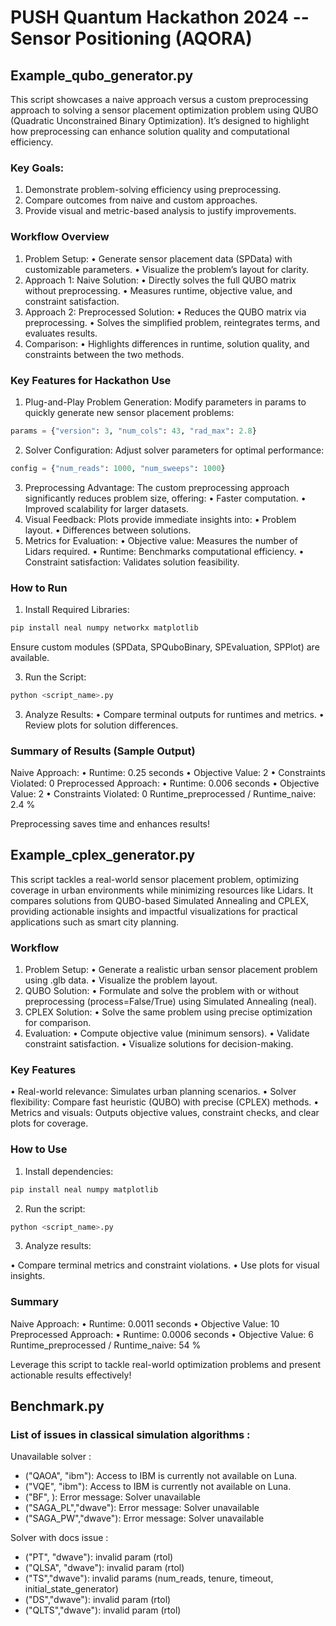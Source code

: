 # PUSH Quantum Hackathon 2024 -- Sensor Positioning (AQORA)

## Example_qubo_generator.py

This script showcases a naive approach versus a custom preprocessing approach to solving a sensor placement optimization problem using QUBO (Quadratic Unconstrained Binary Optimization). It’s designed to highlight how preprocessing can enhance solution quality and computational efficiency.

### Key Goals:

1.	Demonstrate problem-solving efficiency using preprocessing.
2.	Compare outcomes from naive and custom approaches.
3.	Provide visual and metric-based analysis to justify improvements.

### Workflow Overview

1.	Problem Setup:
•	Generate sensor placement data (SPData) with customizable parameters.
•	Visualize the problem’s layout for clarity.
2.	Approach 1: Naive Solution:
•	Directly solves the full QUBO matrix without preprocessing.
•	Measures runtime, objective value, and constraint satisfaction.
3.	Approach 2: Preprocessed Solution:
•	Reduces the QUBO matrix via preprocessing.
•	Solves the simplified problem, reintegrates terms, and evaluates results.
4.	Comparison:
•	Highlights differences in runtime, solution quality, and constraints between the two methods.

### Key Features for Hackathon Use

1.	Plug-and-Play Problem Generation:
Modify parameters in params to quickly generate new sensor placement problems:
```python
params = {"version": 3, "num_cols": 43, "rad_max": 2.8}
```

2.	Solver Configuration:
Adjust solver parameters for optimal performance:
```python
config = {"num_reads": 1000, "num_sweeps": 1000}
```

3.	Preprocessing Advantage:
The custom preprocessing approach significantly reduces problem size, offering:
   •	Faster computation.
   •	Improved scalability for larger datasets.
4.	Visual Feedback:
Plots provide immediate insights into:
   •	Problem layout.
   •	Differences between solutions.
5.	Metrics for Evaluation:
•	Objective value: Measures the number of Lidars required.
•	Runtime: Benchmarks computational efficiency.
•	Constraint satisfaction: Validates solution feasibility.

### How to Run

1.	Install Required Libraries:
```python
pip install neal numpy networkx matplotlib
```
Ensure custom modules (SPData, SPQuboBinary, SPEvaluation, SPPlot) are available.

3.	Run the Script:
```python
python <script_name>.py
```

3.	Analyze Results:
   •	Compare terminal outputs for runtimes and metrics.
   •	Review plots for solution differences.

### Summary of Results (Sample Output)

Naive Approach:
•	Runtime: 0.25 seconds
•	Objective Value: 2
•	Constraints Violated: 0
Preprocessed Approach:
•	Runtime: 0.006 seconds
•	Objective Value: 2
•	Constraints Violated: 0
Runtime_preprocessed / Runtime_naive: 2.4 %

Preprocessing saves time and enhances results!

## Example_cplex_generator.py

This script tackles a real-world sensor placement problem, optimizing coverage in urban environments while minimizing resources like Lidars. It compares solutions from QUBO-based Simulated Annealing and CPLEX, providing actionable insights and impactful visualizations for practical applications such as smart city planning.

### Workflow

1.	Problem Setup:
•	Generate a realistic urban sensor placement problem using .glb data.
•	Visualize the problem layout.
2.	QUBO Solution:
•	Formulate and solve the problem with or without preprocessing (process=False/True) using Simulated Annealing (neal).
3.	CPLEX Solution:
•	Solve the same problem using precise optimization for comparison.
4.	Evaluation:
•	Compute objective value (minimum sensors).
•	Validate constraint satisfaction.
•	Visualize solutions for decision-making.

### Key Features

•	Real-world relevance: Simulates urban planning scenarios.
•	Solver flexibility: Compare fast heuristic (QUBO) with precise (CPLEX) methods.
•	Metrics and visuals: Outputs objective values, constraint checks, and clear plots for coverage.

### How to Use

1.	Install dependencies:
```python   
pip install neal numpy matplotlib
```
2.	Run the script:
```python   
python <script_name>.py
```
3.	Analyze results:

   •	Compare terminal metrics and constraint violations.
   •	Use plots for visual insights.

### Summary

Naive Approach:
•	Runtime: 0.0011 seconds
•	Objective Value: 10
Preprocessed Approach:
•	Runtime: 0.0006 seconds
•	Objective Value: 6
Runtime_preprocessed / Runtime_naive: 54 %

Leverage this script to tackle real-world optimization problems and present actionable results effectively!

## Benchmark.py
### List of issues in classical simulation algorithms :

Unavailable solver :
- ("QAOA", "ibm"): Access to IBM is currently not available on Luna.
- ("VQE", "ibm"): Access to IBM is currently not available on Luna.
- ("BF", ): Error message: Solver unavailable
- ("SAGA_PL","dwave"): Error message: Solver unavailable
- ("SAGA_PW","dwave"): Error message: Solver unavailable

Solver with docs issue :
- ("PT", "dwave"): invalid param (rtol)
- ("QLSA", "dwave"): invalid param (rtol)
- ("TS","dwave"): invalid params (num_reads, tenure, timeout, initial_state_generator)
- ("DS","dwave"): invalid param (rtol)
- ("QLTS","dwave"): invalid param (rtol)
